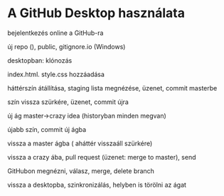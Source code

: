 A GitHub Desktop használata
===========================

bejelentkezés online a GitHub-ra

új repo (), public, gitignore.io (Windows)

desktopban: klónozás

index.html. style.css hozzáadása

háttérszín átállítása, staging lista megnézése, üzenet, commit masterbe

szín vissza szürkére, üzenet, commit újra

új ág master-\>crazy idea (historyban minden megvan)

újabb szín, commit új ágba

vissza a master ágba ( aháttér visszaáll szürkére)

vissza a crazy ába, pull request (üzenet: merge to master), send

GitHubon megnézni, válasz, merge, delete branch

vissza a desktopba, szinkronizálás, helyben is törölni az ágat
